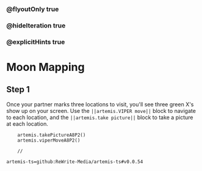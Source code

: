 ### @flyoutOnly true
### @hideIteration true
### @explicitHints true

# Moon Mapping

## Step 1
Once your partner marks three locations to visit, you'll see three green X's show up on your screen. Use the ``||artemis.VIPER move||`` block to navigate to each location, and the ``||artemis.take picture||`` block to take a picture at each location.

```ghost
    artemis.takePictureA8P2()
    artemis.viperMoveA8P2()
```
```template
    //
```

```package
artemis-ts=github:ReWrite-Media/artemis-ts#v0.0.54
```